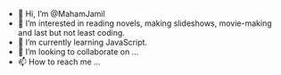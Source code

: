 - 👋 Hi, I’m @MahamJamil
- 👀 I’m interested in reading novels, making slideshows, movie-making and last but not least coding.
- 🌱 I’m currently learning JavaScript.
- 💞️ I’m looking to collaborate on ...
- 📫 How to reach me ...

<!---
MahamJamil/MahamJamil is a ✨ special ✨ repository because its `README.md` (this file) appears on your GitHub profile.
You can click the Preview link to take a look at your changes.
--->
